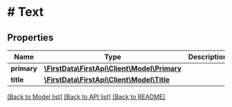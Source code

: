 # # Text

## Properties

Name | Type | Description | Notes
------------ | ------------- | ------------- | -------------
**primary** | [**\FirstData\FirstApi\Client\Model\Primary**](Primary.md) |  | [optional] 
**title** | [**\FirstData\FirstApi\Client\Model\Title**](Title.md) |  | [optional] 

[[Back to Model list]](../../README.md#documentation-for-models) [[Back to API list]](../../README.md#documentation-for-api-endpoints) [[Back to README]](../../README.md)


